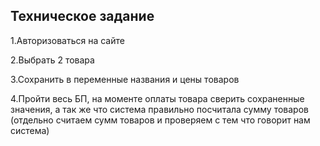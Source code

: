 ## Техническое задание

1.Авторизоваться на сайте 

2.Выбрать 2 товара 

3.Сохранить в переменные названия и цены товаров

4.Пройти весь БП, на моменте оплаты товара сверить сохраненные значения, а так же что система правильно посчитала сумму товаров (отдельно считаем сумм товаров и проверяем с тем что говорит нам система)
